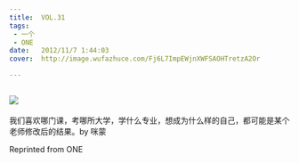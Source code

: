 ```yaml
---
title:	VOL.31
tags:
 - 一个
 - ONE
date:	2012/11/7 1:44:03
cover:	http://image.wufazhuce.com/Fj6L7ImpEWjnXWFSAOHTretzA2Or

---
```

![](http://image.wufazhuce.com/Fj6L7ImpEWjnXWFSAOHTretzA2Or)
---

我们喜欢哪门课，考哪所大学，学什么专业，想成为什么样的自己，都可能是某个老师修改后的结果。by 咪蒙
 
Reprinted from ONE
